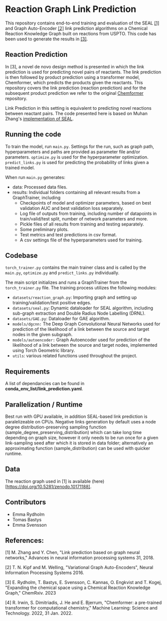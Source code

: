 # Reaction Graph Link Prediction

This repository contains end-to-end training and evaluation of the SEAL [[1]](https://proceedings.neurips.cc/paper_files/paper/2018/file/53f0d7c537d99b3824f0f99d62ea2428-Paper.pdf) and Graph Auto-Encoder [[2]](https://arxiv.org/abs/1611.07308) link prediction algorithms on a Chemical Reaction Knowledge Graph built on reactions from USPTO. This code has been used to generate the results in [[3]](https://chemrxiv.org/engage/chemrxiv/article-details/64e34fe400bbebf0e68bcfb8).

## Reaction Prediction 

In [3], a novel de novo design method is presented in which the link prediction is used for predicting novel pairs of reactants. The link prediction is then followed by product prediction using a transformer model, Chemformer, which predicts the products given the reactants. This repository covers the link prediction (reaction prediction) and for the subsequent product prediction we refer to the original [Chemformer](https://github.com/MolecularAI/Chemformer) repository. 

Link Prediction in this setting is equivalent to predicting novel reactions between reactant pairs. The code presented here is based on Muhan Zhang's [implementation of SEAL](https://github.com/facebookresearch/SEAL_OGB/tree/main).


## Running the code

To train the model, run ```main.py```. Settings for the run, such as graph path, hyperparameters and paths are provided as parameter file and/or parameters.
```optimize.py``` is used for the hyperparameter optimization. 
```predict_links.py``` is used for predicting the probability of links given a trained model.

When run ```main.py``` generates:
- data: Processed data files.
- results: Individual folders containing all relevant results from a GraphTrainer, including
    - Checkpoints of model and optimizer parameters, based on best validation AUC and best validation loss separately. 
    - Log file of outputs from training, including number of datapoints in train/valid/test split, number of network parameters and more. 
    - Pickle files of all results from training and testing separately. 
    - Some preliminary plots.
    - Test metrics and test predictions in csv format. 
    - A csv settings file of the hyperparameters used for training.

## Codebase

```torch_trainer.py``` contains the main trainer class and is called by the ```main.py```, ```optimize.py``` and ```predict_links.py``` individually.

The main script initializes and runs a GraphTrainer from the ```torch_trainer.py``` file. The training process utilizes the following modules:
- ```datasets/reaction_graph.py```: Importing graph and setting up training/validation/test positive edges. 
- ```datasets/seal.py```: Dynamic dataloader for SEAL algorithm, including sub-graph extraction and Double Radius Node Labelling (DRNL).
- ```datasets/GAE.py```: Dataloader for GAE algorithm.
- ```models/dgcnn:``` The Deep Graph Convolutional Neural Networks used for prediction of the likelihood of a link between the source and target nodes in the given subgraph.
- ```models/autoencoder:``` Graph Autoencoder used for prediction of the likelihood of a link between the source and target nodes, implemented using Torch Geometric library.
- ```utils```: various related functions used throughout the project. 


## Requirements
A list of dependancies can be found in **conda_env_list/link_prediction.yaml**.

## Parallelization / Runtime
Best run with GPU available, in addition SEAL-based link prediction is paralelizeable on CPUs. Negative links generation by default uses a node degree distribution-preserving sampling function (sample_degree_preserving_distribution) which can take long time depending on graph size, however it only needs to be run once for a given link-sampling seed after which it is stored in data folder; alternatively an approximating function (sample_distribution) can be used with quicker runtime.

## Data
The reaction graph used in [1] is available (here)[https://doi.org/10.5281/zenodo.10171188].

## Contributors
- Emma Rydholm
- Tomas Bastys
- Emma Svensson


## References:
[1] M. Zhang and Y. Chen, "Link prediction based on graph neural networks," Advances in neural information processing systems 31, 2018.

[2] T. N. Kipf and M. Welling, "Variational Graph Auto-Encoders", Neural Information Processing Systems 2016.

[3] E. Rydholm, T. Bastys, E. Svensson, C. Kannas, O. Engkvist and T. Kogej, "Expanding the chemical space using a Chemical Reaction Knowledge Graph,"  ChemRxiv. 2023

[4] R. Irwin, S. Dimitriadis, J. He and E. Bjerrum, "Chemformer: a pre-trained transformer for computational chemistry," Machine Learning: Science and Technology. 2022, 31 Jan. 2022. 
